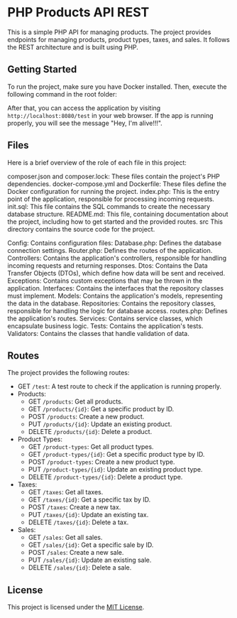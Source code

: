 # PHP Products API REST

This is a simple PHP API for managing products. The project provides endpoints for managing products, product types, taxes, and sales. It follows the REST architecture and is built using PHP.

## Getting Started

To run the project, make sure you have Docker installed. Then, execute the following command in the root folder:


After that, you can access the application by visiting `http://localhost:8080/test` in your web browser. If the app is running properly, you will see the message "Hey, I'm alive!!!".

## Files
Here is a brief overview of the role of each file in this project:

composer.json and composer.lock: These files contain the project's PHP dependencies.
docker-compose.yml and Dockerfile: These files define the Docker configuration for running the project.
index.php: This is the entry point of the application, responsible for processing incoming requests.
init.sql: This file contains the SQL commands to create the necessary database structure.
README.md: This file, containing documentation about the project, including how to get started and the provided routes.
src
This directory contains the source code for the project.

Config: Contains configuration files:
Database.php: Defines the database connection settings.
Router.php: Defines the routes of the application.
Controllers: Contains the application's controllers, responsible for handling incoming requests and returning responses.
Dtos: Contains the Data Transfer Objects (DTOs), which define how data will be sent and received.
Exceptions: Contains custom exceptions that may be thrown in the application.
Interfaces: Contains the interfaces that the repository classes must implement.
Models: Contains the application's models, representing the data in the database.
Repositories: Contains the repository classes, responsible for handling the logic for database access.
routes.php: Defines the application's routes.
Services: Contains service classes, which encapsulate business logic.
Tests: Contains the application's tests.
Validators: Contains the classes that handle validation of data.

## Routes

The project provides the following routes:

- GET `/test`: A test route to check if the application is running properly.
- Products:
  - GET `/products`: Get all products.
  - GET `/products/{id}`: Get a specific product by ID.
  - POST `/products`: Create a new product.
  - PUT `/products/{id}`: Update an existing product.
  - DELETE `/products/{id}`: Delete a product.
- Product Types:
  - GET `/product-types`: Get all product types.
  - GET `/product-types/{id}`: Get a specific product type by ID.
  - POST `/product-types`: Create a new product type.
  - PUT `/product-types/{id}`: Update an existing product type.
  - DELETE `/product-types/{id}`: Delete a product type.
- Taxes:
  - GET `/taxes`: Get all taxes.
  - GET `/taxes/{id}`: Get a specific tax by ID.
  - POST `/taxes`: Create a new tax.
  - PUT `/taxes/{id}`: Update an existing tax.
  - DELETE `/taxes/{id}`: Delete a tax.
- Sales:
  - GET `/sales`: Get all sales.
  - GET `/sales/{id}`: Get a specific sale by ID.
  - POST `/sales`: Create a new sale.
  - PUT `/sales/{id}`: Update an existing sale.
  - DELETE `/sales/{id}`: Delete a sale.

## License

This project is licensed under the [MIT License](LICENSE).
